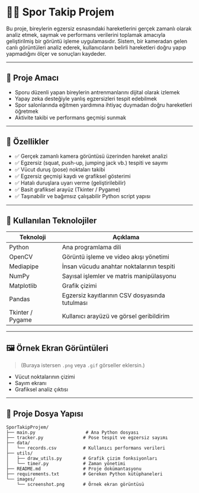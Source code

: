 # 🏃‍♀️ Spor Takip Projem

Bu proje, bireylerin egzersiz esnasındaki hareketlerini gerçek zamanlı olarak analiz etmek, saymak ve performans verilerini toplamak amacıyla geliştirilmiş bir görüntü işleme uygulamasıdır. Sistem, bir kameradan gelen canlı görüntüleri analiz ederek, kullanıcıların belirli hareketleri doğru yapıp yapmadığını ölçer ve sonuçları kaydeder.

---

## 🎯 Proje Amacı

- Sporu düzenli yapan bireylerin antrenmanlarını dijital olarak izlemek
- Yapay zeka desteğiyle yanlış egzersizleri tespit edebilmek
- Spor salonlarında eğitmen yardımına ihtiyaç duymadan doğru hareketleri öğretmek
- Aktivite takibi ve performans geçmişi sunmak

---

## 🧩 Özellikler

- ✅ Gerçek zamanlı kamera görüntüsü üzerinden hareket analizi
- ✅ Egzersiz (squat, push-up, jumping jack vb.) tespiti ve sayımı
- ✅ Vücut duruş (pose) noktaları takibi
- ✅ Egzersiz geçmişi kaydı ve grafiksel gösterimi
- ✅ Hatalı duruşlara uyarı verme (geliştirilebilir)
- ✅ Basit grafiksel arayüz (Tkinter / Pygame)
- ✅ Taşınabilir ve bağımsız çalışabilir Python script yapısı

---

## 🧠 Kullanılan Teknolojiler

| Teknoloji     | Açıklama                                        |
|---------------|-------------------------------------------------|
| Python        | Ana programlama dili                            |
| OpenCV        | Görüntü işleme ve video akışı yönetimi          |
| Mediapipe     | İnsan vücudu anahtar noktalarının tespiti       |
| NumPy         | Sayısal işlemler ve matris manipülasyonu        |
| Matplotlib    | Grafik çizimi                                   |
| Pandas        | Egzersiz kayıtlarının CSV dosyasında tutulması  |
| Tkinter / Pygame | Kullanıcı arayüzü ve görsel geribildirim      |

---

## 🖼️ Örnek Ekran Görüntüleri

> (Buraya istersen `.png` veya `.gif` görseller eklersin.)

- Vücut noktalarının çizimi
- Sayım ekranı
- Grafiksel analiz çıktısı

---

## 📁 Proje Dosya Yapısı

```text
SporTakipProjem/
├── main.py                   # Ana Python dosyası
├── tracker.py               # Pose tespit ve egzersiz sayımı
├── data/
│   └── records.csv          # Kullanıcı performans verileri
├── utils/
│   ├── draw_utils.py        # Grafik çizim fonksiyonları
│   └── timer.py             # Zaman yönetimi
├── README.md                # Proje dokümantasyonu
├── requirements.txt         # Gereken Python kütüphaneleri
└── images/
    └── screenshot.png       # Örnek ekran görüntüsü
